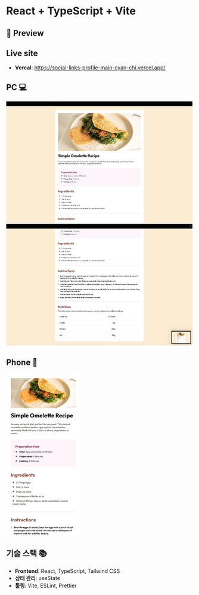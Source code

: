 # React + TypeScript + Vite

## 📸 Preview

## Live site

- **Vercal**: https://social-links-profile-main-cyan-chi.vercel.app/

## PC 💻

<p align="left">
  <img src="./src/assets/screenshot/pc-lg_1.png" 
  width="500"  />
    <img src="./src/assets/screenshot/pc-lg_2.png" 
  width="500"  />
</p>

## Phone 📱

<p align="left">
  <img src="./src/assets/screenshot/m-sm_1.png" width="200" />
</p>

## 기술 스택 📚

- **Frontend**: React, TypeScript, Tailwind CSS
- **상태 관리**: useState
- **툴링**: Vite, ESLint, Prettier

